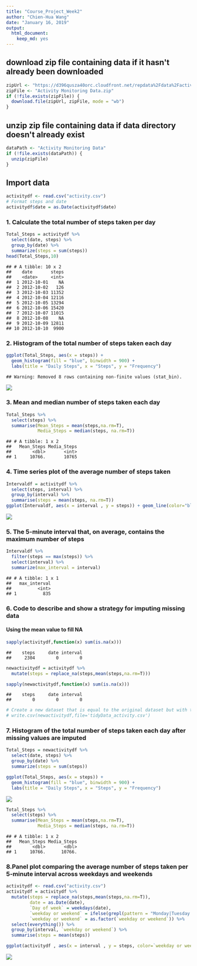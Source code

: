 ```yaml
---
title: "Course_Project_Week2"
author: "Chien-Hua Wang"
date: "January 16, 2019"
output:
  html_document:
    keep_md: yes
---
```





## download zip file containing data if it hasn't already been downloaded

```r
zipUrl <- "https://d396qusza40orc.cloudfront.net/repdata%2Fdata%2Factivity.zip"
zipFile <- "Activity Monitoring Data.zip"
if (!file.exists(zipFile)) {
  download.file(zipUrl, zipFile, mode = "wb")
}
```

## unzip zip file containing data if data directory doesn't already exist

```r
dataPath <- "Activity Monitoring Data"
if (!file.exists(dataPath)) {
  unzip(zipFile)
}
```

## Import data 

```r
activitydf <- read.csv("activity.csv")
# Format steps and date 
activitydf$date = as.Date(activitydf$date)
```

### 1. Calculate the total number of steps taken per day

```r
Total_Steps = activitydf %>%
  select(date, steps) %>%
  group_by(date) %>%
  summarize(steps = sum(steps))
head(Total_Steps,10)
```

```
## # A tibble: 10 x 2
##    date       steps
##    <date>     <int>
##  1 2012-10-01    NA
##  2 2012-10-02   126
##  3 2012-10-03 11352
##  4 2012-10-04 12116
##  5 2012-10-05 13294
##  6 2012-10-06 15420
##  7 2012-10-07 11015
##  8 2012-10-08    NA
##  9 2012-10-09 12811
## 10 2012-10-10  9900
```

### 2. Histogram of the total number of steps taken each day

```r
ggplot(Total_Steps, aes(x = steps)) +
  geom_histogram(fill = "blue", binwidth = 900) +
  labs(title = "Daily Steps", x = "Steps", y = "Frequency")
```

```
## Warning: Removed 8 rows containing non-finite values (stat_bin).
```

![](PA1_template_files/figure-html/unnamed-chunk-5-1.png)<!-- -->

### 3. Mean and median number of steps taken each day

```r
Total_Steps %>%
  select(steps) %>%
  summarise(Mean_Steps = mean(steps,na.rm=T),
            Media_Steps = median(steps, na.rm=T))
```

```
## # A tibble: 1 x 2
##   Mean_Steps Media_Steps
##        <dbl>       <int>
## 1     10766.       10765
```

### 4. Time series plot of the average number of steps taken

```r
Intervaldf = activitydf %>%
  select(steps, interval) %>%
  group_by(interval) %>%
  summarise(steps = mean(steps, na.rm=T))
ggplot(Intervaldf, aes(x = interval , y = steps)) + geom_line(color="blue", size=1) + labs(title = "Avg. Daily Steps", x = "Interval", y = "Avg. Steps per day")
```

![](PA1_template_files/figure-html/unnamed-chunk-7-1.png)<!-- -->

### 5. The 5-minute interval that, on average, contains the maximum number of steps

```r
Intervaldf %>%
  filter(steps == max(steps)) %>%
  select(interval) %>%
  summarize(max_interval = interval)
```

```
## # A tibble: 1 x 1
##   max_interval
##          <int>
## 1          835
```


### 6. Code to describe and show a strategy for imputing missing data
#### Using the mean value to fill NA

```r
sapply(activitydf,function(x) sum(is.na(x)))
```

```
##    steps     date interval 
##     2304        0        0
```

```r
newactivitydf = activitydf %>%
  mutate(steps = replace_na(steps,mean(steps,na.rm=T)))

sapply(newactivitydf,function(x) sum(is.na(x)))
```

```
##    steps     date interval 
##        0        0        0
```

```r
# Create a new dataset that is equal to the original dataset but with the missing data filled in.
# write.csv(newactivitydf,file='tidyData_activity.csv')
```

### 7. Histogram of the total number of steps taken each day after missing values are imputed

```r
Total_Steps = newactivitydf %>%
  select(date, steps) %>%
  group_by(date) %>%
  summarize(steps = sum(steps))

ggplot(Total_Steps, aes(x = steps)) +
  geom_histogram(fill = "blue", binwidth = 900) +
  labs(title = "Daily Steps", x = "Steps", y = "Frequency")
```

![](PA1_template_files/figure-html/unnamed-chunk-10-1.png)<!-- -->

```r
Total_Steps %>%
  select(steps) %>%
  summarise(Mean_Steps = mean(steps,na.rm=T),
            Media_Steps = median(steps, na.rm=T))
```

```
## # A tibble: 1 x 2
##   Mean_Steps Media_Steps
##        <dbl>       <dbl>
## 1     10766.      10766.
```

### 8.Panel plot comparing the average number of steps taken per 5-minute interval across weekdays and weekends

```r
activitydf <- read.csv("activity.csv")
activitydf = activitydf %>%
  mutate(steps = replace_na(steps,mean(steps,na.rm=T)),
         date = as.Date(date),
         `Day of week` = weekdays(date),
         `weekday or weekend` = ifelse(grepl(pattern = "Monday|Tuesday|Wednesday|Thursday|Friday",`Day of week`),"weekday", "weekend"),
         `weekday or weekend` = as.factor(`weekday or weekend`)) %>%
  select(everything()) %>%
  group_by(interval, `weekday or weekend`) %>%
  summarise(steps = mean(steps))

ggplot(activitydf , aes(x = interval , y = steps, color=`weekday or weekend`)) + geom_line() + labs(title = "Avg. Daily Steps by Weektype", x = "Interval", y = "No. of Steps") + facet_wrap(~`weekday or weekend` , ncol = 1, nrow=2)
```

![](PA1_template_files/figure-html/unnamed-chunk-11-1.png)<!-- -->

